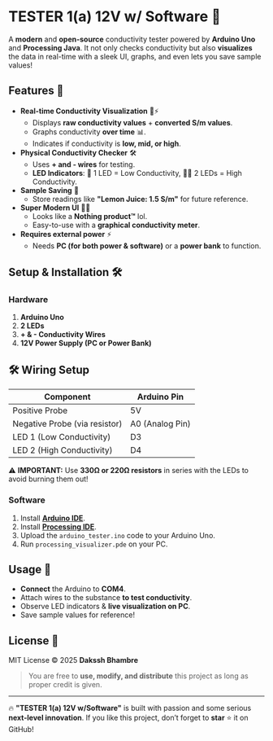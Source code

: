 # TESTER 1(a) 12V w/ Software 🚀

A **modern** and **open-source** conductivity tester powered by **Arduino Uno** and **Processing Java**. It not only checks conductivity but also **visualizes** the data in real-time with a sleek UI, graphs, and even lets you save sample values!

## Features 🎯

- **Real-time Conductivity Visualization** 🌊⚡
  - Displays **raw conductivity values** + **converted S/m values**.
  - Graphs conductivity **over time** 📊.
  - Indicates if conductivity is **low, mid, or high**.
- **Physical Conductivity Checker** 🛠️
  - Uses **+ and - wires** for testing.
  - **LED Indicators**: 🔴 1 LED = Low Conductivity, 🔴🔴 2 LEDs = High Conductivity.
- **Sample Saving** 💾
  - Store readings like **"Lemon Juice: 1.5 S/m"** for future reference.
- **Super Modern UI** 🎨🔥
  - Looks like a **Nothing product™** lol.
  - Easy-to-use with a **graphical conductivity meter**.
- **Requires external power** ⚡
  - Needs **PC (for both power & software)** or a **power bank** to function.

## Setup & Installation 🛠️

### **Hardware**
1. **Arduino Uno**
2. **2 LEDs**
3. **+ & - Conductivity Wires**
4. **12V Power Supply (PC or Power Bank)**

 ## 🛠 Wiring Setup
| Component | Arduino Pin |
|-----------|------------|
| Positive Probe | 5V |
| Negative Probe (via resistor) | A0 (Analog Pin) |
| LED 1 (Low Conductivity) | D3 |
| LED 2 (High Conductivity) | D4 |

⚠️ **IMPORTANT:** Use **330Ω or 220Ω resistors** in series with the LEDs to avoid burning them out!

### **Software**
1. Install **[Arduino IDE](https://www.arduino.cc/en/software)**.
2. Install **[Processing IDE](https://processing.org/download/)**.
3. Upload the `arduino_tester.ino` code to your Arduino Uno.
4. Run `processing_visualizer.pde` on your PC.

## Usage 🚀
- **Connect** the Arduino to **COM4**.
- Attach wires to the substance **to test conductivity**.
- Observe LED indicators & **live visualization on PC**.
- Save sample values for reference!

## License 📜

MIT License © 2025 **Dakssh Bhambre**

> You are free to **use, modify, and distribute** this project as long as proper credit is given.

---

🔥 **"TESTER 1(a) 12V w/Software"** is built with passion and some serious **next-level innovation**. If you like this project, don’t forget to **star** ⭐ it on GitHub!

